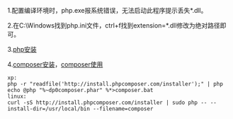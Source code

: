 1.配置编译环境时，php.exe报系统错误，无法启动此程序提示丢失*.dll。

2.在C:\Windows找到php.ini文件，ctrl+f找到extension=*.dll修改为绝对路径即可。

3.[php安装](http://php.net/)

4.[composer安装](http://pkg.phpcomposer.com/)，[composer使用](http://www.phpcomposer.com/)

	xp:
	php -r "readfile('http://install.phpcomposer.com/installer');" | php
	echo @php "%~dp0composer.phar" %*>composer.bat
	linux:
	curl -sS http://install.phpcomposer.com/installer | sudo php -- --install-dir=/usr/local/bin --filename=composer